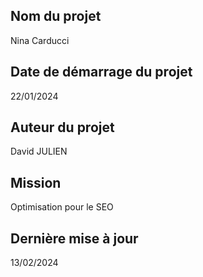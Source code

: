 ## Nom du projet

Nina Carducci

## Date de démarrage du projet

22/01/2024

## Auteur du projet

David JULIEN

## Mission

Optimisation pour le SEO

## Dernière mise à jour

13/02/2024
